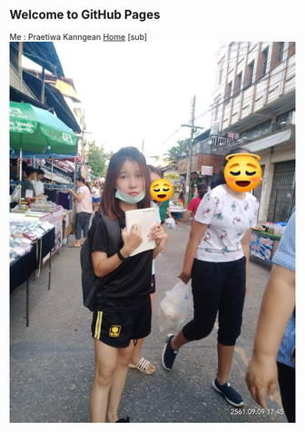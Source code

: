 ## Welcome to GitHub Pages
Me : Praetiwa Kanngean
[Home](https://praetiwa.000webhostapp.com/webmaster/menu02sub.php) [sub]
<img src="me.jpg">

